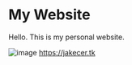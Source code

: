 # My Website
Hello. This is my personal website.












![image][def]
https://jakecer.tk

[def]: https://jakecer.tk/img/logo.png
